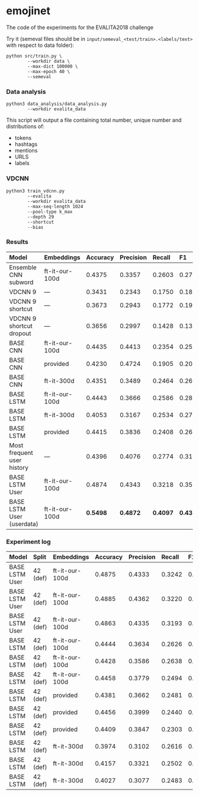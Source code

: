 # emojinet
The code of the experiments for the EVALITA2018 challenge

Try it (semeval files should be in `input/semeval_<test/train>.<labels/text>` with respect to data folder):
```
python src/train.py \
        --workdir data \
        --max-dict 100000 \
        --max-epoch 40 \
        --semeval
```

### Data analysis

```
python3 data_analysis/data_analysis.py 
        --workdir evalita_data
```

This script will output a file containing total number, unique number and distributions of:
* tokens
* hashtags
* mentions
* URLS
* labels

### VDCNN

```
python3 train_vdcnn.py 
        --evalita
        --workdir evalita_data
        --max-seq-length 1024
        --pool-type k_max
        --depth 29
        --shortcut
        --bias

```

### Results

| Model                      |Embeddings     | Accuracy  | Precision | Recall    | F1        |
|:---------------------------|:------------- |:--------- |:----------|:----------|:----------|
|Ensemble CNN subword        |ft-it-our-100d |0.4375     |0.3357     |0.2603     |0.2737     |
|VDCNN 9                     |—              |0.3431     |0.2343     |0.1750     |0.1824     |
|VDCNN 9 shortcut            |—              |0.3673     |0.2943     |0.1772     |0.1926     |
|VDCNN 9 shortcut dropout    |—              |0.3656     |0.2997     |0.1428     |0.1399     |
|BASE CNN                    |ft-it-our-100d |0.4435     |0.4413     |0.2354     |0.2560     |
|BASE CNN                    |provided       |0.4230     |0.4724     |0.1905     |0.2083     |
|BASE CNN                    |ft-it-300d     |0.4351     |0.3489     |0.2464     |0.2673     |
|BASE LSTM                   |ft-it-our-100d |0.4443     |0.3666     |0.2586     |0.2809     |
|BASE LSTM                   |ft-it-300d     |0.4053     |0.3167     |0.2534     |0.2707     |
|BASE LSTM                   |provided       |0.4415     |0.3836     |0.2408     |0.2622     |
|Most frequent user history  |—              |0.4396     |0.4076     |0.2774     |0.3133     |
|BASE LSTM User              |ft-it-our-100d |0.4874     |0.4343     |0.3218     |0.3565     |
|BASE LSTM User (userdata)   |ft-it-our-100d |**0.5498** |**0.4872** |**0.4097** |**0.4397** |

### Experiment log

| Model                      |Split    |Embeddings     | Accuracy  | Precision | Recall    | F1        | Remarks           |
|:---------------------------|:------- |:------------- |:--------- |:--------- |:--------- |:--------- |:----------------- |
|BASE LSTM User              |42 (def) |ft-it-our-100d |0.4875     |0.4333     |0.3242     |0.3575     | dict size: 100000 |
|BASE LSTM User              |42 (def) |ft-it-our-100d |0.4885     |0.4362     |0.3220     |0.3571     | dict size: 100000 |
|BASE LSTM User              |42 (def) |ft-it-our-100d |0.4863     |0.4335     |0.3193     |0.3548     | dict size: 100000 |
|BASE LSTM                   |42 (def) |ft-it-our-100d |0.4444     |0.3634     |0.2626     |0.2852     |                   |
|BASE LSTM                   |42 (def) |ft-it-our-100d |0.4428     |0.3586     |0.2638     |0.2831     |                   |
|BASE LSTM                   |42 (def) |ft-it-our-100d |0.4458     |0.3779     |0.2494     |0.2743     |                   |
|BASE LSTM                   |42 (def) |provided       |0.4381     |0.3662     |0.2481     |0.2701     |                   |
|BASE LSTM                   |42 (def) |provided       |0.4456     |0.3999     |0.2440     |0.2673     |                   |
|BASE LSTM                   |42 (def) |provided       |0.4409     |0.3847     |0.2303     |0.2492     |                   |
|BASE LSTM                   |42 (def) |ft-it-300d     |0.3974     |0.3102     |0.2616     |0.2749     |                   |
|BASE LSTM                   |42 (def) |ft-it-300d     |0.4157     |0.3321     |0.2502     |0.2721     |                   |
|BASE LSTM                   |42 (def) |ft-it-300d     |0.4027     |0.3077     |0.2483     |0.2650     |                   |